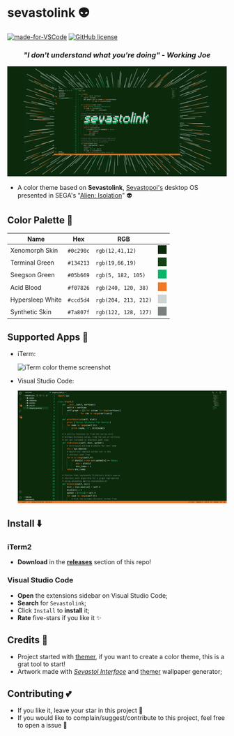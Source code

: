 # sevastolink :alien:

[![made-for-VSCode](https://img.shields.io/badge/Made%20for-VSCode-1f425f.svg)](https://code.visualstudio.com/)
[![GitHub license](https://img.shields.io/github/license/Naereen/StrapDown.js.svg)](https://github.com/Naereen/StrapDown.js/blob/master/LICENSE)

<center><h3><i>"I don't understand what you're doing" - Working Joe</i></h3></center>

![Sevastolink](https://raw.githubusercontent.com/paulopacitti/sevastolink/master/design/artwork.png)

- A color theme based on **Sevastolink**, [Sevastopol's](https://alienanthology.fandom.com/wiki/Sevastopol_Station) desktop OS presented in SEGA's "[Alien: Isolation](https://en.wikipedia.org/wiki/Alien:_Isolation)" :alien:

## Color Palette :art:

Name | Hex      | RGB  |  |   
---  | ---      | ---   | --- |
Xenomorph Skin  |`#0c290c` | `rgb(12,41,12)`   | ![Xenomorph Skin color](https://raw.githubusercontent.com/paulopacitti/sevastolink/master/design/colors/xenomorph-skin.png)
Terminal Green  |`#134213`      | `rgb(19,66,19)`    |![Terminal Green color](https://raw.githubusercontent.com/paulopacitti/sevastolink/master/design/colors/terminal-green.png)
Seegson Green   |`#05b669`       | `rgb(5, 182, 105)` | ![Seegson Green color](https://raw.githubusercontent.com/paulopacitti/sevastolink/master/design/colors/seegson-green.png)
Acid Blood      |`#f07826`       | `rgb(240, 120, 38)` | ![Acid Blood color](https://raw.githubusercontent.com/paulopacitti/sevastolink/master/design/colors/acid-blood.png)
Hypersleep White    |`#ccd5d4`       | `rgb(204, 213, 212)` | ![Hypersleep White color](https://raw.githubusercontent.com/paulopacitti/sevastolink/master/design/colors/hypersleep-white.png)
Synthetic Skin    |`#7a807f`       | `rgb(122, 128, 127)` | ![Hypersleep White color](https://raw.githubusercontent.com/paulopacitti/sevastolink/master/design/colors/synthetic-skin.png)

## Supported Apps :floppy_disk:
- iTerm: 
  
  ![iTerm color theme screenshot](https://i.imgur.com/W1f6jDw.png)
- Visual Studio Code: 
  
  ![iTerm color theme screenshot](https://raw.githubusercontent.com/paulopacitti/sevastolink/master/design/screenshots/vscode.png)

## Install :arrow_down:
### iTerm2
- **Download** in the **[releases](https://github.com/paulopacitti/sevastolink/releases)** section of this repo!
### Visual Studio Code
- **Open** the extensions sidebar on Visual Studio Code;
- **Search** for `Sevastolink`;
- Click `Install` to **install** it;
- **Rate** five-stars if you like it :sparkles:

## Credits :movie_camera:
- Project started with [themer](https://github.com/mjswensen/themer), if you want to create a color theme, this is a grat tool to start!
- Artwork made with *[Sevastol Interface](https://www.dafont.com/sevastopol-interface.font)* and [themer](https://github.com/mjswensen/themer) wallpaper generator;

## Contributing :two_hearts:
- If you like it, leave your star in this project :star2:
- If you would like to complain/suggest/contribute to this project, feel free to open a issue :heart_decoration: